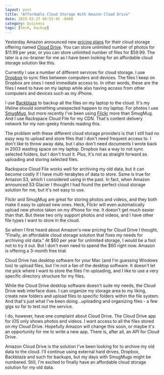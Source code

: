 ```yaml
---
layout: post
title: "Affordable Cloud Storage With Amazon Cloud Drive"
date: 2015-03-27 06:52:45 -0400
category: business
tags: [tech, backup]
---
```

Yesterday Amazon announced new [pricing plans][2] for their cloud storage offering named [Cloud Drive][1]. You can store unlimited number of photos for $11.99 per year, or you can store unlimited number of files for $59.99. The later is a no-brainer for me as I have been looking for an affordable cloud storage solution like this.

Currently I use a number of different services for cloud storage. I use [Dropbox][dropbox] to sync files between computers and devices. The files I keep on Dropbox are ones I need immediate access to. In other words, these are the files I need to have on my laptop while also having access from other computers and devices such as my iPhone. 

I use [Backblaze][backblaze] to backup all the files on my laptop to the cloud. It's my lifeline should something unexpected happen to my laptop. For photos I use [SmugMug][smugmug], but more recently I've been using [Flickr][flickr] more than SmugMug. And I use Rackspace Cloud File for my CDN. That's content delivery network for my non-geeky friends reading this.

The problem with these different cloud storage providers is that I still had no easy way to upload and store files that I don't need frequent access to. I don't like to throw away data, but I also don't need documents I wrote back in 2003 wasting space on my laptop. Dropbox has a way to not sync selected folders, but I don't trust it. Plus, it's not as straight forward as uploading and storing selected files.

Rackspace Cloud File works well for archiving my old data, but it can become costly if I have multi-terabytes of data to store. Same is true for Amazon S3, which I considered using in the past. In fact, when Amazon announced S3 Glacier I thought I had found the perfect cloud storage solution for me, but it's not easy to use.

Flickr and SmugMug are great for storing photos and videos, and they both make it easy to upload new ones. Heck, Flickr will even automatically upload new photos taken on my iPhone for me. It doesn't get much easier than that. But these two only support photos and videos, and I have other file types I want to store in the cloud.

So when I first heard about Amazon's new pricing for Cloud Drive I thought, "Finally, an affordable cloud storage solution that fixes my needs for archiving old data." At $60 per year for unlimited storage, I would be a fool not to try it out. But I don't even need to spend the $60 right now. Amazon is offering a 3-month free trial.

Cloud Drive has desktop software for your Mac (and I'm guessing Windows too) to upload files, but I'm not a fan of the desktop software. It doesn't let me pick where I want to store the files I'm uploading, and I like to use a very specific directory structure for my files. 

While the Cloud Drive desktop software doesn't suite my needs, the Cloud Drive web interface does. I can organize my storage area to my liking, create new folders and upload files to specific folders within the file system. And that's just what I've been doing...uploading and organizing files - a few gigs so far to test out the service.

I do, however, have one complaint about Cloud Drive. The Cloud Drive app for iOS only shows photos and videos. I want access to all the files stored on my Cloud Drive. Hopefully Amazon will change this soon, or maybe it's an opportunity for me to write a new app. There is, after all, an API for Cloud Drive.

Amazon Cloud Drive is the solution I've been looking for to archive my old data to the cloud. I'll continue using external hard drives, Dropbox, Backblaze and such for backups, but my days with SmugMugs might be numbered. Still, I'm excited to finally have an affordable cloud storage solution for my old data.

[1]: https://www.amazon.com/clouddrive/home
[2]: https://www.amazon.com/clouddrive/pricing
[dropbox]: https://db.tt/Y2NovyiG
[backblaze]: https://secure.backblaze.com/r/00ytw8
[flickr]: http://www.flickr.com
[smugmug]: https://secure.smugmug.com/signup?Coupon=8ZK2smzZYAS1I
